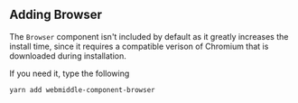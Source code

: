 ## Adding Browser

The `Browser` component isn't included by default as it greatly increases the install time,
since it requires a compatible verison of Chromium that is downloaded during installation.

If you need it, type the following

```bash
yarn add webmiddle-component-browser
```
